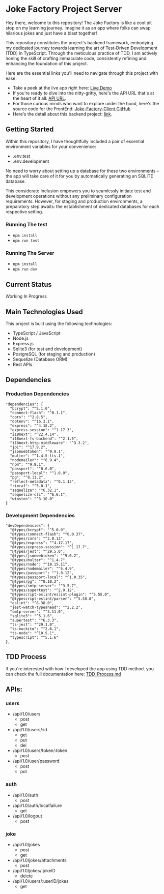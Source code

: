 # Joke Factory Project Server
Hey there, welcome to this repository! The Joke Factory is like a cool pit stop on my learning journey. Imagine it as an app where folks can swap hilarious jokes and just have a blast together!

This repository constitutes the project's backend framework, embodying my dedicated journey towards learning the art of Test-Driven Development (TDD) in TypeScript. Through the meticulous practice of TDD, I am actively honing the skill of crafting immaculate code, consistently refining and enhancing the foundation of this project.

Here are the essential links you'll need to navigate through this project with ease:

- Take a peek at the live app right here: [Live Demo](https://joke-factory.heriyanto.dev)
- If you're ready to dive into the nitty-gritty, here's the API URL that's at the heart of it all: [API URL](https://joke-factory-server.fly.dev).
- For those curious minds who want to explore under the hood, here's the source code for the FrontEnd: [Joke-Factory-Client GitHub](https://github.com/HeriYantodotDev/joke-factory-client)
- Here's the detail about this backend project: [link](https://www.showwcase.com/show/36272/fun-project-joke-factory-backend). 

## Getting Started 

Within this repository, I have thoughtfully included a pair of essential environment variables for your convenience:

- .env.test
- .env.development

No need to worry about setting up a database for these two environments – the app will take care of it for you by automatically generating an SQLITE database.

This considerate inclusion empowers you to seamlessly initiate test and development operations without any preliminary configuration requirements. However, for staging and production environments, a preparatory step awaits: the establishment of dedicated databases for each respective setting.

### Running The test

- `npm install`
- `npm run test`


### Running The Server

- `npm install`
- `npm run dev`

## Current Status
Working In Progress

## Main Technologies Used
This project is built using the following technologies:
- TypeScript / JavaScript
- Node.js
- Express.js
- Sqlite3 (for test and development)
- PostgreSQL (for staging and production)
- Sequelize (Database ORM)
- Rest APIs

## Dependencies

### Production Dependencies

```
"dependencies": {
  "bcrypt": "^5.1.0",
  "connect-flash": "^0.1.1",
  "cors": "^2.8.5",
  "dotenv": "^16.3.1",
  "express": "^4.18.2",
  "express-session": "^1.17.3",
  "i18next": "^22.4.14",
  "i18next-fs-backend": "^2.1.5",
  "i18next-http-middleware": "^3.3.2",
  "joi": "^17.9.2",
  "jsonwebtoken": "^9.0.1",
  "multer": "^1.4.5-lts.1",
  "nodemailer": "^6.9.4",
  "npm": "^9.8.1",
  "passport": "^0.6.0",
  "passport-local": "^1.0.0",
  "pg": "^8.11.2",
  "reflect-metadata": "^0.1.13",
  "rimraf": "^5.0.1",
  "sequelize": "^6.32.1",
  "sequelize-cli": "^6.6.1",
  "winston": "^3.10.0"
}
```

### Development Dependencies

```
"devDependencies": {
  "@types/bcrypt": "^5.0.0",
  "@types/connect-flash": "^0.0.37",
  "@types/cors": "^2.8.13",
  "@types/express": "^4.17.17",
  "@types/express-session": "^1.17.7",
  "@types/jest": "^29.5.0",
  "@types/jsonwebtoken": "^9.0.2",
  "@types/multer": "^1.4.7",
  "@types/node": "^18.15.11",
  "@types/nodemailer": "^6.4.9",
  "@types/passport": "^1.0.12",
  "@types/passport-local": "^1.0.35",
  "@types/pg": "^8.10.2",
  "@types/smtp-server": "^3.5.7",
  "@types/supertest": "^2.0.12",
  "@typescript-eslint/eslint-plugin": "^5.58.0",
  "@typescript-eslint/parser": "^5.58.0",
  "eslint": "^8.38.0",
  "jest-watch-typeahead": "^2.2.2",
  "smtp-server": "^3.11.0",
  "sqlite3": "^5.1.6",
  "supertest": "^6.3.3",
  "ts-jest": "^29.1.0",
  "ts-mockito": "^2.6.1",
  "ts-node": "^10.9.1",
  "typescript": "^5.1.6"
},
```

## TDD Process

If you're interested with how I developed the app using TDD method. you can check the full documentation here: [TDD-Process.md](./src/__docs__/TDD-Process/README.md)

## APIs: 

### users
- /api/1.0/users
  - post
  - get
- /api/1.0/users/:id
  - get
  - put
  - del
- /api/1.0/users/token/:token
  - post
- /api/1.0/user/password
  - post
  - put

### auth
- /api/1.0/auth
  - post
- /api/1.0/auth/localfailure
  - get
- /api/1.0/logout
  - post

### joke
- /api/1.0/jokes
  - post
  - get
- /api/1.0/jokes/attachments
  - post
- /api/1.0/jokes/:jokeID
  - delete
- /api/1.0/users/:userID/jokes
  - get
